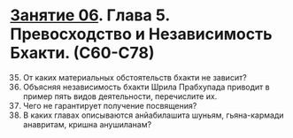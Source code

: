 # [Занятие 06](lessons/6.md). Глава 5. Превосходство и Независимость Бхакти. (С60-С78)

35. От каких материальных обстоятельств бхакти не зависит?
36. Объясняя независимость бхакти Шрила Прабхупада приводит в пример пять видов деятельности, перечислите их.
37. Чего не гарантирует получение посвящения?
38. В каких главах описываются анйабилашита шуньям, гьяна-кармади анавритам, кришна анушиланам?
